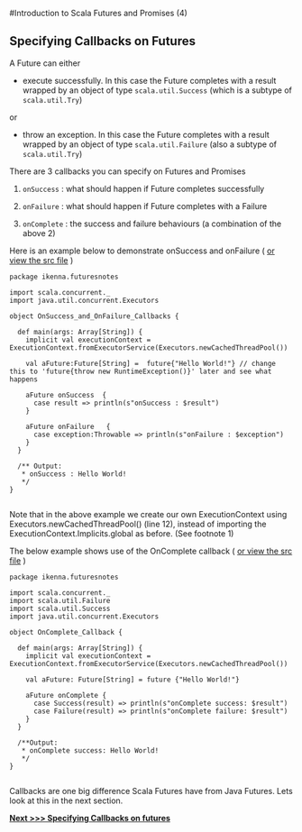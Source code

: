 
#Introduction to Scala Futures and Promises (4)

## Specifying Callbacks on Futures

A Future can either

* execute successfully. In this case the Future completes with a result wrapped by an object of type `scala.util.Success` (which is a subtype of `scala.util.Try`)

or

* throw an exception.  In this case the Future completes with a result wrapped by an object of type `scala.util.Failure` (also a subtype of `scala.util.Try`)


There are 3 callbacks you can specify on Futures and Promises

1. `onSuccess` : what should happen if Future completes successfully

2. `onFailure` : what should happen if Future completes with a Failure

3. `onComplete` : the success and failure behaviours (a combination of the above 2)

Here is an example below to demonstrate onSuccess and onFailure ( [or view the src file](https://github.com/ikenna/scalafutures/blob/master/main/test/ikenna/futuresnotes/OnSuccess_and_OnFailure_Callbacks.scala) )

```
package ikenna.futuresnotes

import scala.concurrent._
import java.util.concurrent.Executors

object OnSuccess_and_OnFailure_Callbacks {

  def main(args: Array[String]) {
    implicit val executionContext = ExecutionContext.fromExecutorService(Executors.newCachedThreadPool())

    val aFuture:Future[String] =  future{"Hello World!"} // change this to 'future{throw new RuntimeException()}' later and see what happens

    aFuture onSuccess  {
      case result => println(s"onSuccess : $result")
    }

    aFuture onFailure   {
      case exception:Throwable => println(s"onFailure : $exception")
    }
  }

  /** Output:
   * onSuccess : Hello World!
   */
}


```

Note that in the above example we create our own ExecutionContext using Executors.newCachedThreadPool() (line 12),  instead of importing the ExecutionContext.Implicits.global as before. (See footnote 1)

The below example shows use of the OnComplete callback ( [or view the src file](https://github.com/ikenna/scalafutures/blob/master/main/test/ikenna/futuresnotes/OnComplete_Callback.scala) )

```
package ikenna.futuresnotes

import scala.concurrent._
import scala.util.Failure
import scala.util.Success
import java.util.concurrent.Executors

object OnComplete_Callback {

  def main(args: Array[String]) {
    implicit val executionContext = ExecutionContext.fromExecutorService(Executors.newCachedThreadPool())

    val aFuture: Future[String] = future {"Hello World!"}

    aFuture onComplete {
      case Success(result) => println(s"onComplete success: $result")
      case Failure(result) => println(s"onComplete failure: $result")
    }
  }

  /**Output:
   * onComplete success: Hello World!
   */
}


```

Callbacks are one big difference Scala Futures have from Java Futures. Lets look at this in the next section.

**[Next >>> Specifying Callbacks on futures](https://github.com/ikenna/scalafutures/blob/master/docs/4_Callbacks_on_futures.md)**



